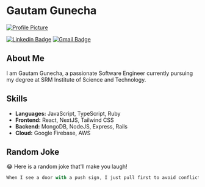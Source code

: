 # Gautam Gunecha

[![Profile Picture](https://avatars.githubusercontent.com/u/82008149?v=4)](https://avatars.githubusercontent.com/u/82008149?v=4)

[![Linkedin Badge](https://img.shields.io/badge/-GautamGunecha-blue?style=flat-square&logo=Linkedin&logoColor=white&link=https://www.linkedin.com/in/gautamgunecha/)](https://www.linkedin.com/in/gunechagautam/) 
[![Gmail Badge](https://img.shields.io/badge/-gautamgunecha@gmail.com-c14438?style=flat-square&logo=Gmail&logoColor=white&link=mailto:gautamgunecha@gmail.com)](mailto:gautamgunecha@gmail.com)

## About Me

I am Gautam Gunecha, a passionate Software Engineer currently pursuing my degree at SRM Institute of Science and Technology.

## Skills

- **Languages:** JavaScript, TypeScript, Ruby
- **Frontend:** React, NextJS, Tailwind CSS
- **Backend:** MongoDB, NodeJS, Express, Rails
- **Cloud:** Google Firebase, AWS

## Random Joke

😂 Here is a random joke that'll make you laugh!

```js
When I see a door with a push sign, I just pull first to avoid conflicts.
